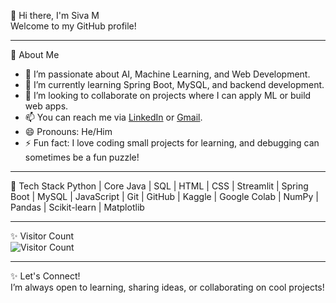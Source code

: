 👋 Hi there, I'm Siva M  
Welcome to my GitHub profile!

---

🚀 About Me
- 👀 I’m passionate about AI, Machine Learning, and Web Development.  
- 🌱 I’m currently learning Spring Boot, MySQL, and backend development.  
- 💞️ I’m looking to collaborate on projects where I can apply ML or build web apps.  
- 📫 You can reach me via [LinkedIn](https://www.linkedin.com/in/siva-m-246814224/) or [Gmail](mailto:sivamanigandan151@gmail.com).  
- 😄 Pronouns: He/Him  
- ⚡ Fun fact: I love coding small projects for learning, and debugging can sometimes be a fun puzzle!  

---

🧠 Tech Stack
Python | Core Java | SQL | HTML | CSS | Streamlit | Spring Boot | MySQL | JavaScript | Git | GitHub | Kaggle | Google Colab | NumPy | Pandas | Scikit-learn | Matplotlib  

---

✨ Visitor Count  
![Visitor Count](https://profile-counter.glitch.me/sivanishanth10/count.svg)

---

✨ Let's Connect!  
I’m always open to learning, sharing ideas, or collaborating on cool projects!
